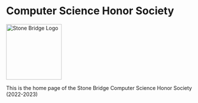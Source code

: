 <!-- markdownlint-disable MD033 -->

# Computer Science Honor Society

<img src= "https://raw.githubusercontent.com/SBCSHS/sbcshs-website/main/docs/images/sbhs.png" alt="Stone Bridge Logo" height=150 width = 150>

This is the home page of the Stone Bridge Computer Science Honor Society (2022-2023)
